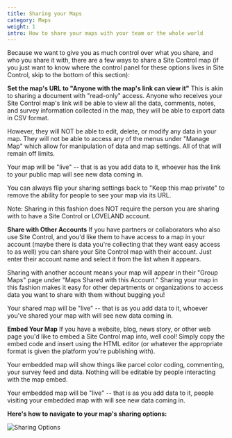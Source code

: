 ```yaml
---
title: Sharing your Maps
category: Maps
weight: 1
intro: How to share your maps with your team or the whole world
---
```


Because we want to give you as much control over what you share, and who you share it with, there are a few ways to share a Site Control map (if you just want to know where the control panel for these options lives in Site Control, skip to the bottom of this section):

**Set the map's URL to "Anyone with the map's link can view it"**
This is akin to sharing a document with "read-only" access. Anyone who receives your Site Control map's link will be able to view all the data, comments, notes, and survey information collected in the map, they will be able to export data in CSV format.

However, they will NOT be able to edit, delete, or modify any data in your map. They will not be able to access any of the menus under "Manage Map" which allow for manipulation of data and map settings. All of that will remain off limits.

Your map will be "live" -- that is as you add data to it, whoever has the link to your public map will see new data coming in.

You can always flip your sharing settings back to "Keep this map private" to remove the ability for people to see your map via its URL.

Note: Sharing in this fashion does NOT require the person you are sharing with to have a Site Control or LOVELAND account.

**Share with Other Accounts**
If you have partners or collaborators who also use Site Control, and you'd like them to have access to a map in your account (maybe there is data you're collecting that they want easy access to as well) you can share your Site Control map with their account. Just enter their account name and select it from the list when it appears.

Sharing with another account means your map will appear in their "Group Maps" page under "Maps Shared with this Account." Sharing your map in this fashion makes it easy for other departments or organizations to access data you want to share with them without bugging you!

Your shared map will be "live" -- that is as you add data to it, whoever you've shared your map with will see new data coming in.

**Embed Your Map**
If you have a website, blog, news story, or other web page you'd like to embed a Site Control map into, well cool! Simply copy the embed code and insert using the HTML editor (or whatever the appropriate format is given the platform you're publishing with).

Your embedded map will show things like parcel color coding, commenting, your survey feed and data. Nothing will be editable by people interacting with the map embed.

Your embedded map will be "live" -- that is as you add data to it, people visiting your embedded map with will see new data coming in.

**Here's how to navigate to your map's sharing options:**

![Sharing Options](http://g.recordit.co/a9X1OIscWi.gif)
